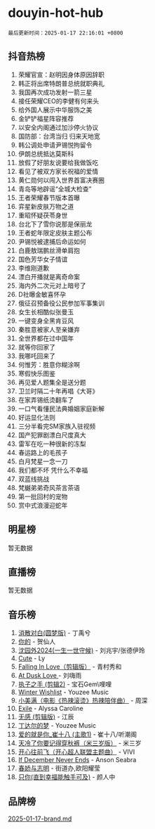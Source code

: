 # douyin-hot-hub

`最后更新时间：2025-01-17 22:16:01 +0800`

## 抖音热榜

1. 荣耀官宣：赵明因身体原因辞职
1. 韩正将出席特朗普总统就职典礼
1. 我国再次成功发射一箭三星
1. 接任荣耀CEO的李健有何来头
1. 给外国人展示中华服饰之美
1. 金铲铲福星阵容推荐
1. 以安全内阁通过加沙停火协议
1. 国防部：台湾当归 归来天地宽
1. 韩公调处申请尹锡悦拘留令
1. 伊朗总统抵达莫斯科
1. 放假了好朋友说要给我做饭吃
1. 看见了被双方家长祝福的爱情
1. 黄仁勋何以闯入世界首富决赛圈
1. 青岛等地辟谣“全城大检查”
1. 王者荣耀春节版本首曝
1. 弈星新皮肤万物之道
1. 重昭怀疑茯苓身世
1. 台北下了雪你说那是保丽龙
1. 王者蛇年限定皮肤主题公布
1. 尹锡悦被逮捕后命运如何
1. 白鹿敖瑞鹏丝滑单肩抱
1. 国色芳华女子情谊
1. 李维刚道歉
1. 漂白开播就是离奇命案
1. 海内外二次元对上暗号了
1. D社曝金敏喜怀孕
1. 俄征召预备役公民参加军事集训
1. 女生长相酷似张曼玉
1. 一键变身全黑肯豆风
1. 秦胜意被家人至亲嫌弃
1. 全世界都在过中国年
1. 就等你回家了
1. 我哪吒回来了
1. 何惟芳：胜意你糊涂啊
1. 寒假快乐图鉴
1. 再见爱人题集全是送分题
1. 卫兰时隔二十年再唱《大哥》
1. 在家弄锡纸烫翻车了
1. 一口气看懂民法典婚姻家庭新解
1. 好运显化法则
1. 三分半看完SM家族入驻视频
1. 国产犯罪剧漂白尺度真大
1. 雷军在吃一种很新的冻梨
1. 春运路上的毛孩子
1. 白月梵星一念一刀
1. 我们都不坏 凭什么不幸福
1. 双蓝线挑战
1. 梵樾弟弟奇风茶言茶语
1. 第一批回村的宠物
1. 赏中式浪漫迎蛇年

## 明星榜

暂无数据

## 直播榜

暂无数据

## 音乐榜

1. [消散对白(圆梦版)](https://sf5-hl-cdn-tos.douyinstatic.com/obj/tos-cn-ve-2774/og4jB5I5IizzoZVAAAzWgBMAsMDWoArfwBOiFs) - 丁禹兮
1. [你的](https://sf5-hl-cdn-tos.douyinstatic.com/obj/tos-cn-ve-2774/oYuIeKf42jB7sEV6B2upMdpYAgfrQWj0FeRegh) - 贺仙人
1. [沈园外2024(一生一世守候)](https://sf3-cdn-tos.douyinstatic.com/obj/tos-cn-ve-2774/oAIYMHGCmKaYKFDd6FZBf9AfMfx1eErAAEJAFH) - 刘兆宇/张德伊玲
1. [Cute](https://sf5-hl-cdn-tos.douyinstatic.com/obj/tos-cn-ve-2774/o4IbIzHWKAAB4wsS5qMBRiiAlEBGTpQRNfFvuo) - Ly
1. [Falling In Love（剪辑版）](https://sf5-hl-cdn-tos.douyinstatic.com/obj/tos-cn-ve-2774/o8ajpA8zzgBPahbBIO8AcKGBLJezFCRd1wfP9f) - 青村秀和
1. [ At Dusk  Love ](https://sf5-hl-cdn-tos.douyinstatic.com/obj/tos-cn-ve-2774/o8CrpCf5CaYgI4ZrtQgMQAFEfuGqNnRSDQAPBc) - 刘嗨雨
1. [执子之手 (剪辑2)](https://sf5-hl-cdn-tos.douyinstatic.com/obj/tos-cn-ve-2774/oUoZLQjCc31XzqsBnBQUNgeKtYPBcgbFDwtfcu) - 宝石Gem\哩哩
1. [Winter Wishlist](https://sf5-hl-cdn-tos.douyinstatic.com/obj/tos-cn-ve-2774/oIIgUOeamCFCVAzxN6MFRLIBlLGpUqQxeeHrLE) - Youzee Music
1. [小美满（电影《热辣滚烫》热辣陪伴曲）](https://sf5-hl-cdn-tos.douyinstatic.com/obj/tos-cn-ve-2774/o0GAn2lSgfZIDUgtevCGDQYnFg4CwnrBaxbTZL) - 周深
1. [Exile](https://sf5-hl-cdn-tos.douyinstatic.com/obj/tos-cn-ve-2774/oYj4gAQTknKE3WW0Je8KGmQ7z1cA4FefwtbufD) - Alyssa Caroline
1. [无感 (剪辑版)](https://sf5-hl-cdn-tos.douyinstatic.com/obj/tos-cn-ve-2774/o0eIsUzJBDlQaQFC5OFlgbMEZC1TFYBftOBn6p) - 江辰
1. [丁达尔的梦](https://sf5-hl-cdn-tos.douyinstatic.com/obj/tos-cn-ve-2774/oMU3WirUZBVQkAC9ccG5P2IQirziZM2RTInUY) - Youzee Music
1. [爱的就是你_崔十八 (主歌1)](https://sf5-hl-cdn-tos.douyinstatic.com/obj/tos-cn-ve-2774/oI5BO5DhFZ6UTcNCnZaOCBLtZ7WIMQGfgnXf5E) - 崔十八/听潮阁
1. [天冷了你要记得穿秋裤（米三岁版）](https://sf5-hl-cdn-tos.douyinstatic.com/obj/tos-cn-ve-2774/oQlIwVIDWiZ6BQilAorS7MA0AgCkQDvcZAdm1) - 米三岁
1. [开心往前飞（开心超人联盟主题曲）](https://sf5-hl-cdn-tos.douyinstatic.com/obj/tos-cn-ve-2774/9d8fb7c82cf1421fb93a9fe925275e0a) - VIVI
1. [If December Never Ends](https://sf5-hl-cdn-tos.douyinstatic.com/obj/tos-cn-ve-2774/oY1IQMoTgCFIBg8RZifyqlBBt1UFgitTYmxeOS) - Anson Seabra
1. [春娇与志明](https://sf5-hl-cdn-tos.douyinstatic.com/obj/tos-cn-ve-2774/e530d8fceb7044b39707d7f9ff54add1) - 街道办,欧阳耀莹
1. [只你(直到幸福能触手可及)](https://sf5-hl-cdn-tos.douyinstatic.com/obj/tos-cn-ve-2774/o0lBkRDzFTeaVSUz3ZZSCBVtZ5DIMQGfgmEAuE) - 颜人中

## 品牌榜

[2025-01-17-brand.md](2025-01-17-brand.md)
